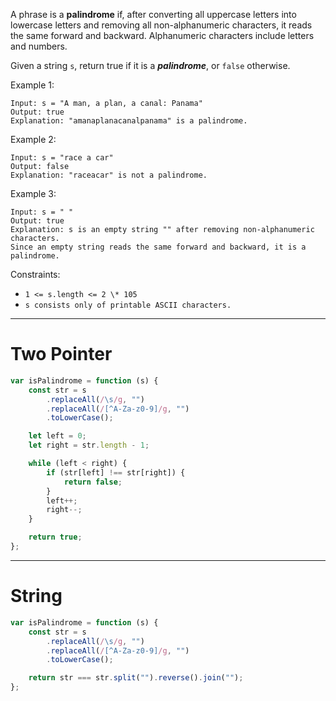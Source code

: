 A phrase is a **palindrome** if, after converting all uppercase letters into lowercase letters and removing all non-alphanumeric characters, it reads the same forward and backward. Alphanumeric characters include letters and numbers.

Given a string `s`, return true if it is a **_palindrome_**, or `false` otherwise.

Example 1:

```
Input: s = "A man, a plan, a canal: Panama"
Output: true
Explanation: "amanaplanacanalpanama" is a palindrome.
```

Example 2:

```
Input: s = "race a car"
Output: false
Explanation: "raceacar" is not a palindrome.
```

Example 3:

```
Input: s = " "
Output: true
Explanation: s is an empty string "" after removing non-alphanumeric characters.
Since an empty string reads the same forward and backward, it is a palindrome.
```

Constraints:

-   `1 <= s.length <= 2 \* 105`
-   `s consists only of printable ASCII characters.`

---

# Two Pointer

```js
var isPalindrome = function (s) {
    const str = s
        .replaceAll(/\s/g, "")
        .replaceAll(/[^A-Za-z0-9]/g, "")
        .toLowerCase();

    let left = 0;
    let right = str.length - 1;

    while (left < right) {
        if (str[left] !== str[right]) {
            return false;
        }
        left++;
        right--;
    }

    return true;
};
```

---

# String

```js
var isPalindrome = function (s) {
    const str = s
        .replaceAll(/\s/g, "")
        .replaceAll(/[^A-Za-z0-9]/g, "")
        .toLowerCase();

    return str === str.split("").reverse().join("");
};
```
